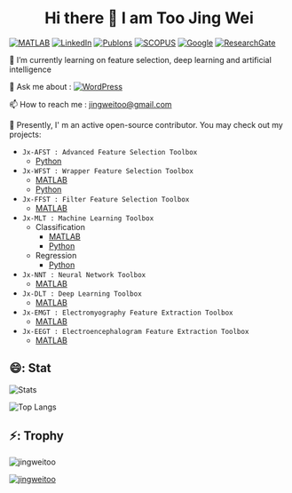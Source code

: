 ### <h1 align="center"> Hi there 👋 I am Too Jing Wei 

[![MATLAB](https://img.shields.io/badge/MATLAB-File%20Exchange-red?style=for-the-badge&logo=mathwork)](https://www.mathworks.com/matlabcentral/profile/authors/12879262?s_tid=gn_comm)
[![LinkedIn](https://img.shields.io/badge/LinkedIn-Jingwei%20Too-informational?style=for-the-badge&logo=linkedin)](https://www.linkedin.com/in/too-jing-wei-1b62b41b0/)
[![Publons](https://img.shields.io/badge/Publons-Review-9cf?style=for-the-badge&logo=publons)](https://publons.com/researcher/3096930/jingwei-too/)
[![SCOPUS](https://img.shields.io/badge/SCOPUS-Preview-orange?style=for-the-badge&logo=scopus)](https://www.scopus.com/authid/detail.uri?authorId=57194870435)
[![Google](https://img.shields.io/badge/Google-Scholar-blue?style=for-the-badge&logo=google-scholar)](https://scholar.google.com/citations?user=0FppPeUAAAAJu0026amp;hl=en&user=0FppPeUAAAAJ)
[![ResearchGate](https://img.shields.io/badge/Research-Gate-sucess?style=for-the-badge&logo=researchgate)](https://www.researchgate.net/profile/Jingwei_Too)

🌱 I’m currently learning on feature selection, deep learning and artificial intelligence

💬 Ask me about : [![WordPress](https://img.shields.io/badge/WordPress-Jingwei%20Too-blueviolet?style=plastic&logo=wordpress)](https://jingweitoo.wordpress.com/)

📫 How to reach me : jingweitoo@gmail.com

<!--
**JingweiToo/JingweiToo** is a ✨ _special_ ✨ repository because its `README.md` (this file) appears on your GitHub profile.

Here are some ideas to get you started:

- 🔭 I’m currently working on ...
- 👯 I’m looking to collaborate on ...
- 🤔 I’m looking for help with ...
- 💬 Ask me about ...
- 📫 How to reach me: ...
- 😄 Pronouns: ...
- ⚡ Fun fact: ...
-->

🔭 Presently, I' m an active open-source contributor. You may check out my projects:

* `Jx-AFST : Advanced Feature Selection Toolbox`
	* [Python](https://github.com/JingweiToo/Advanced-Feature-Selection-Toolbox)
* `Jx-WFST : Wrapper Feature Selection Toolbox`
	* [MATLAB](https://github.com/JingweiToo/Wrapper-Feature-Selection-Toolbox)  
	* [Python](https://github.com/JingweiToo/Wrapper-Feature-Selection-Toolbox-Python) 
* `Jx-FFST : Filter Feature Selection Toolbox`
	* [MATLAB](https://github.com/JingweiToo/Filter-Feature-Selection-Toolbox)
* `Jx-MLT : Machine Learning Toolbox` 
	* Classification
		* [MATLAB](https://github.com/JingweiToo/Machine-Learning-Toolbox)  
		* [Python](https://github.com/JingweiToo/Machine-Learning-Toolbox-Python) 
	* Regression
		* [Python](https://github.com/JingweiToo/Machine-Learning-Regression-Toolbox)
* `Jx-NNT : Neural Network Toolbox`
	* [MATLAB](https://github.com/JingweiToo/Neural-Network-Toolbox)
* `Jx-DLT : Deep Learning Toolbox`
	* [MATLAB](https://github.com/JingweiToo/Deep-Learning-Toolbox)
* `Jx-EMGT : Electromyography Feature Extraction Toolbox`
	* [MATLAB](https://github.com/JingweiToo/EMG-Feature-Extraction-Toolbox)
* `Jx-EEGT : Electroencephalogram Feature Extraction Toolbox`
	* [MATLAB](https://github.com/JingweiToo/EEG-Feature-Extraction-Toolbox)


## 😄: Stat

![Stats](https://github-readme-stats.vercel.app/api?username=jingweitoo&theme=maroongold&show_icons=true&count_private=true)

![Top Langs](https://github-readme-stats.vercel.app/api/top-langs/?username=jingweitoo&theme=yeblu&langs_count=10&layout=compact)


## ⚡: Trophy

<img src="https://komarev.com/ghpvc/?username=jingweitoo&label=Profile%20views&color=0e75b6&style=flat" alt="jingweitoo" /> </p>
<p align="left"> 
	<a href="https://github.com/ryo-ma/github-profile-trophy">
	<img src="https://github-profile-trophy.vercel.app/?username=jingweitoo&theme=alduin&margin-w=15" alt="jingweitoo" />
	</a> 
</p>

